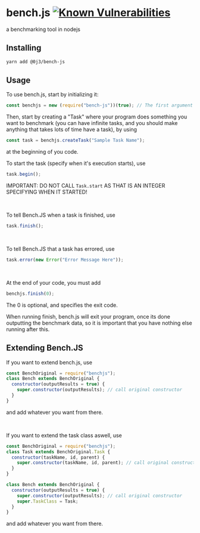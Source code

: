 # bench.js [![Known Vulnerabilities](https://snyk.io/test/npm/@0j3/bench-js/1.0.0/badge.svg)](https://snyk.io/test/npm/@0j3/bench-js/1.0.0)

a benchmarking tool in nodejs

## Installing

```bash
yarn add @0j3/bench-js
```

## Usage

To use bench.js, start by initializing it:

```js
const benchjs = new (require("bench-js"))(true); // The first argument in the constructor of bench.js (the "true") specifies, if benchjs.finish (see below) should output anything
```

Then, start by creating a "Task" where your program does something you want to benchmark (you can have infinite tasks, and you should make anything that takes lots of time have a task), by using

```js
const task = benchjs.createTask("Sample Task Name");
```

at the beginning of you code.

To start the task (specify when it's execution starts), use

```js
task.begin();
```

IMPORTANT: DO NOT CALL `Task.start` AS THAT IS AN INTEGER SPECIFYING WHEN IT STARTED!

<br>

To tell Bench.JS when a task is finished, use

```js
task.finish();
```

<br>

To tell Bench.JS that a task has errored, use

```js
task.error(new Error("Error Message Here"));
```

<br>

At the end of your code, you must add

```js
benchjs.finish(0);
```

The 0 is optional, and specifies the exit code.

When running finish, bench.js will exit your program, once its done outputting the benchmark data, so it is important that you have nothing else running after this.

## Extending Bench.JS

If you want to extend bench.js, use

```js
const BenchOriginal = require("benchjs");
class Bench extends BenchOriginal {
  constructor(outputResults = true) {
    super.constructor(outputResults); // call original constructor
  }
}
```

and add whatever you want from there.

<br>

If you want to extend the task class aswell, use

```js
const BenchOriginal = require("benchjs");
class Task extends BenchOriginal.Task {
  constructor(taskName, id, parent) {
    super.constructor(taskName, id, parent); // call original constructor
  }
}

class Bench extends BenchOriginal {
  constructor(outputResults = true) {
    super.constructor(outputResults); // call original constructor
    super.TaskClass = Task;
  }
}
```

and add whatever you want from there.
